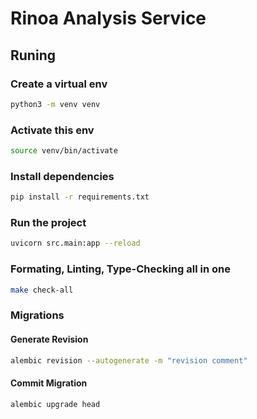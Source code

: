# Rinoa Analysis Service

## Runing 

### Create a virtual env

```bash
python3 -m venv venv
```


### Activate this env

```bash
source venv/bin/activate
```

### Install dependencies

```bash
pip install -r requirements.txt
```

### Run the project

```bash
uvicorn src.main:app --reload 
```

### Formating, Linting, Type-Checking all in one

```bash
make check-all
```


### Migrations 

#### Generate Revision

```bash
alembic revision --autogenerate -m "revision comment"
```


#### Commit Migration

```bash
alembic upgrade head 
```